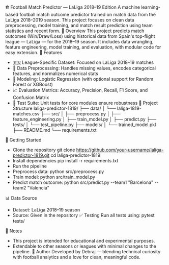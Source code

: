 ⚽ Football Match Predictor — LaLiga 2018–19 Edition
A machine learning-based football match outcome predictor trained on match data from the LaLiga 2018–2019 season. This project focuses on clean data preprocessing, model training, and match result prediction using team statistics and recent form.
📌 Overview
This project predicts match outcomes (Win/Draw/Loss) using historical data from Spain's top-flight league — LaLiga — for the 2018–19 season. It includes data wrangling, feature engineering, model training, and evaluation, with modular code for easy extension.
🧠 Features
- 🇪🇸 League-Specific Dataset: Focused on LaLiga 2018–19 matches
- 🧹 Data Preprocessing: Handles missing values, encodes categorical features, and normalizes numerical stats
- 🤖 Modeling: Logistic Regression (with optional support for Random Forest or XGBoost)
- 📈 Evaluation Metrics: Accuracy, Precision, Recall, F1 Score, and Confusion Matrix
- 🧪 Test Suite: Unit tests for core modules ensure robustness
📁 Project Structure
laliga-predictor-1819/
├── data/
│   └── laliga-1819-matches.csv
├── src/
│   ├── preprocess.py
│   ├── feature_engineering.py
│   ├── train_model.py
│   ├── predict.py
├── tests/
│   └── test_pipeline.py
├── models/
│   └── trained_model.pkl
├── README.md
└── requirements.txt


🚀 Getting Started
- Clone the repository
git clone https://github.com/your-username/laliga-predictor-1819.git
cd laliga-predictor-1819
- Install dependencies
pip install -r requirements.txt
- Run the pipeline
- Preprocess data:
python src/preprocess.py
- Train model:
python src/train_model.py
- Predict match outcome:
python src/predict.py --team1 "Barcelona" --team2 "Valencia"


📊 Data Source
- Dataset: LaLiga 2018–19 season
- Source: Given in the repository
✅ Testing
Run all tests using:
pytest tests/


📌 Notes
- This project is intended for educational and experimental purposes.
- Extendable to other seasons or leagues with minimal changes to the pipeline.
👤 Author
Developed by Debraj — blending technical curiosity with football analytics and a love for clean, meaningful code.
